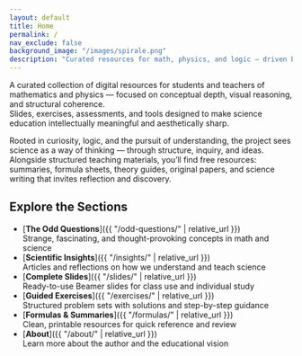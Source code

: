 ```yaml
---
layout: default
title: Home
permalink: /
nav_exclude: false
background_image: "/images/spirale.png"
description: "Curated resources for math, physics, and logic — driven by curiosity, reasoning, and the desire to understand."
---
```


A curated collection of digital resources for students and teachers of mathematics and physics — focused on conceptual depth, visual reasoning, and structural coherence.  
Slides, exercises, assessments, and tools designed to make science education intellectually meaningful and aesthetically sharp.  

Rooted in curiosity, logic, and the pursuit of understanding, the project sees science as a way of thinking — through structure, inquiry, and ideas.  
Alongside structured teaching materials, you’ll find free resources: summaries, formula sheets, theory guides, original papers, and science writing that invites reflection and discovery.

## Explore the Sections

- [**The Odd Questions**]({{ "/odd-questions/" | relative_url }})  
  Strange, fascinating, and thought-provoking concepts in math and science  
- [**Scientific Insights**]({{ "/insights/" | relative_url }})  
  Articles and reflections on how we understand and teach science  
- [**Complete Slides**]({{ "/slides/" | relative_url }})  
  Ready-to-use Beamer slides for class use and individual study  
- [**Guided Exercises**]({{ "/exercises/" | relative_url }})  
  Structured problem sets with solutions and step-by-step guidance  
- [**Formulas & Summaries**]({{ "/formulas/" | relative_url }})  
  Clean, printable resources for quick reference and review  
- [**About**]({{ "/about/" | relative_url }})  
  Learn more about the author and the educational vision
